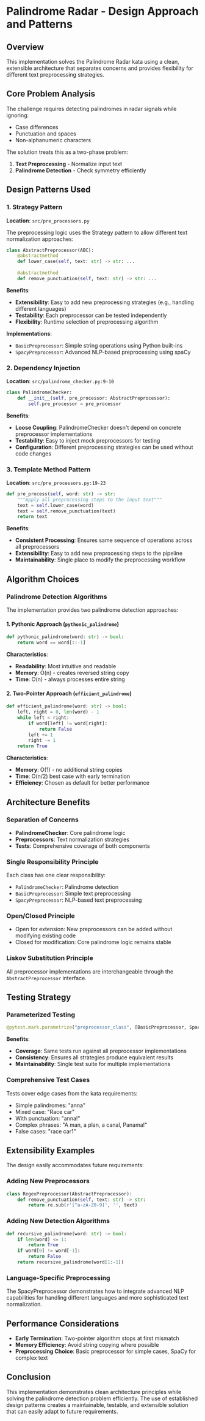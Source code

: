 # Palindrome Radar - Design Approach and Patterns

## Overview

This implementation solves the Palindrome Radar kata using a clean, extensible architecture that separates concerns and provides flexibility for different text preprocessing strategies.

## Core Problem Analysis

The challenge requires detecting palindromes in radar signals while ignoring:
- Case differences
- Punctuation and spaces
- Non-alphanumeric characters

The solution treats this as a two-phase problem:
1. **Text Preprocessing** - Normalize input text
2. **Palindrome Detection** - Check symmetry efficiently

## Design Patterns Used

### 1. Strategy Pattern

**Location**: `src/pre_processors.py`

The preprocessing logic uses the Strategy pattern to allow different text normalization approaches:

```python
class AbstractPreprocessor(ABC):
    @abstractmethod
    def lower_case(self, text: str) -> str: ...
    
    @abstractmethod
    def remove_punctuation(self, text: str) -> str: ...
```

**Benefits**:
- **Extensibility**: Easy to add new preprocessing strategies (e.g., handling different languages)
- **Testability**: Each preprocessor can be tested independently
- **Flexibility**: Runtime selection of preprocessing algorithm

**Implementations**:
- `BasicPreprocessor`: Simple string operations using Python built-ins
- `SpacyPreprocessor`: Advanced NLP-based preprocessing using spaCy

### 2. Dependency Injection

**Location**: `src/palindrome_checker.py:9-10`

```python
class PalindromeChecker:
    def __init__(self, pre_processor: AbstractPreprocessor):
        self.pre_processor = pre_processor
```

**Benefits**:
- **Loose Coupling**: PalindromeChecker doesn't depend on concrete preprocessor implementations
- **Testability**: Easy to inject mock preprocessors for testing
- **Configuration**: Different preprocessing strategies can be used without code changes

### 3. Template Method Pattern

**Location**: `src/pre_processors.py:19-23`

```python
def pre_process(self, word: str) -> str:
    """Apply all preprocessing steps to the input text"""
    text = self.lower_case(word)
    text = self.remove_punctuation(text)
    return text
```

**Benefits**:
- **Consistent Processing**: Ensures same sequence of operations across all preprocessors
- **Extensibility**: Easy to add new preprocessing steps to the pipeline
- **Maintainability**: Single place to modify the preprocessing workflow

## Algorithm Choices

### Palindrome Detection Algorithms

The implementation provides two palindrome detection approaches:

#### 1. Pythonic Approach (`pythonic_palindrome`)
```python
def pythonic_palindrome(word: str) -> bool:
    return word == word[::-1]
```

**Characteristics**:
- **Readability**: Most intuitive and readable
- **Memory**: O(n) - creates reversed string copy
- **Time**: O(n) - always processes entire string

#### 2. Two-Pointer Approach (`efficient_palindrome`)
```python
def efficient_palindrome(word: str) -> bool:
    left, right = 0, len(word) - 1
    while left < right:
        if word[left] != word[right]:
            return False
        left += 1
        right -= 1
    return True
```

**Characteristics**:
- **Memory**: O(1) - no additional string copies
- **Time**: O(n/2) best case with early termination
- **Efficiency**: Chosen as default for better performance

## Architecture Benefits

### Separation of Concerns
- **PalindromeChecker**: Core palindrome logic
- **Preprocessors**: Text normalization strategies
- **Tests**: Comprehensive coverage of both components

### Single Responsibility Principle
Each class has one clear responsibility:
- `PalindromeChecker`: Palindrome detection
- `BasicPreprocessor`: Simple text preprocessing
- `SpacyPreprocessor`: NLP-based text preprocessing

### Open/Closed Principle
- Open for extension: New preprocessors can be added without modifying existing code
- Closed for modification: Core palindrome logic remains stable

### Liskov Substitution Principle
All preprocessor implementations are interchangeable through the `AbstractPreprocessor` interface.

## Testing Strategy

### Parameterized Testing
```python
@pytest.mark.parametrize("preprocessor_class", [BasicPreprocessor, SpacyPreprocessor])
```

**Benefits**:
- **Coverage**: Same tests run against all preprocessor implementations
- **Consistency**: Ensures all strategies produce equivalent results
- **Maintainability**: Single test suite for multiple implementations

### Comprehensive Test Cases
Tests cover edge cases from the kata requirements:
- Simple palindromes: "anna"
- Mixed case: "Race car"
- With punctuation: "anna!"
- Complex phrases: "A man, a plan, a canal, Panama!"
- False cases: "race car1"

## Extensibility Examples

The design easily accommodates future requirements:

### Adding New Preprocessors
```python
class RegexPreprocessor(AbstractPreprocessor):
    def remove_punctuation(self, text: str) -> str:
        return re.sub(r'[^a-zA-Z0-9]', '', text)
```

### Adding New Detection Algorithms
```python
def recursive_palindrome(word: str) -> bool:
    if len(word) <= 1:
        return True
    if word[0] != word[-1]:
        return False
    return recursive_palindrome(word[1:-1])
```

### Language-Specific Preprocessing
The SpacyPreprocessor demonstrates how to integrate advanced NLP capabilities for handling different languages and more sophisticated text normalization.

## Performance Considerations

- **Early Termination**: Two-pointer algorithm stops at first mismatch
- **Memory Efficiency**: Avoid string copying where possible  
- **Preprocessing Choice**: Basic preprocessor for simple cases, SpaCy for complex text

## Conclusion

This implementation demonstrates clean architecture principles while solving the palindrome detection problem efficiently. The use of established design patterns creates a maintainable, testable, and extensible solution that can easily adapt to future requirements.